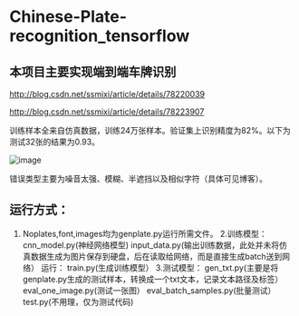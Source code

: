 # Chinese-Plate-recognition_tensorflow

## 本项目主要实现端到端车牌识别
http://blog.csdn.net/ssmixi/article/details/78220039

http://blog.csdn.net/ssmixi/article/details/78223907

训练样本全来自仿真数据，训练24万张样本。验证集上识别精度为82%。以下为测试32张的结果为0.93。

![image](https://github.com/sheirving/Chinese-Plate-recognition_tensorflow/blob/master/result/32%E5%BC%A0%E5%9B%BE%E6%B5%8B%E8%AF%95%E7%BB%93%E6%9E%9C.png)

错误类型主要为噪音太强、模糊、半遮挡以及相似字符（具体可见博客）。

## 运行方式：
1. Noplates,font,images均为genplate.py运行所需文件。
2.训练模型：
  cnn_model.py(神经网络模型)
  input_data.py(输出训练数据，此处并未将仿真数据生成为图片保存到硬盘，后在读取给网络，而是直接生成batch送到网络）
  运行： train.py(生成训练模型）
3.测试模型：
  gen_txt.py(主要是将genplate.py生成的测试样本，转换成一个txt文本，记录文本路径及标签）
  eval_one_image.py(测试一张图）
  eval_batch_samples.py(批量测试）
  test.py(不用理，仅为测试代码)
